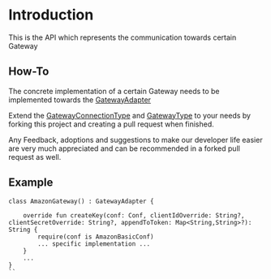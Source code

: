 # Introduction
This is the API which represents the communication towards certain Gateway

## How-To
The concrete implementation of a certain Gateway needs to be implemented towards the [GatewayAdapter](src%2Fmain%2Fkotlin%2Fio%2Fapiable%2Fgateways%2Fadapter%2FGatewayAdapter.kt)

Extend the [GatewayConnectionType](src/main/kotlin/io/apiable/gateways/adapter/models/conf/GatewayConnectionType.kt) and [GatewayType](src/main/kotlin/io/apiable/gateways/adapter/models/conf/GatewayType.kt) to your needs by forking this project and creating a pull request when finished.

Any Feedback, adoptions and suggestions to make our developer life easier are very much appreciated and can be recommended in a forked pull request as well.

## Example
```(kotlin)
class AmazonGateway() : GatewayAdapter {

    override fun createKey(conf: Conf, clientIdOverride: String?, clientSecretOverride: String?, appendToToken: Map<String,String>?): String {
        require(conf is AmazonBasicConf)
        ... specific implementation ...
    }
    ...
}
``
